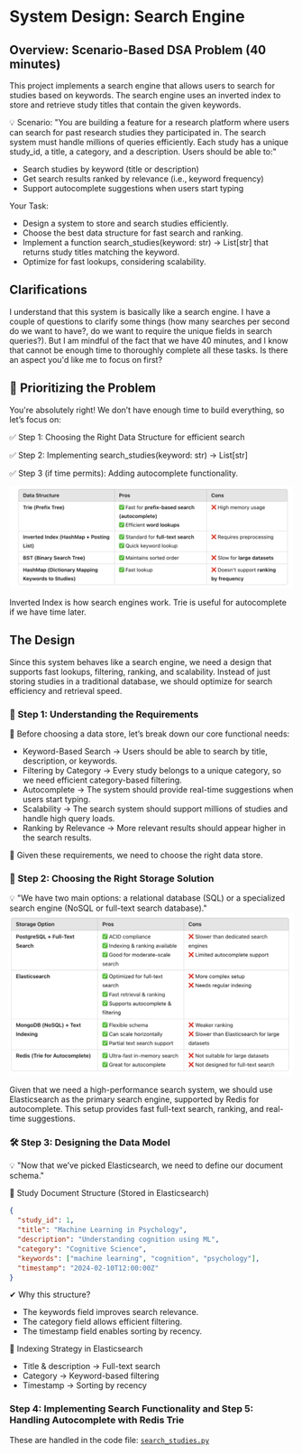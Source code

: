 # System Design: Search Engine

## Overview: Scenario-Based DSA Problem (40 minutes)

This project implements a search engine that allows users to search for studies based on keywords. The search engine uses an inverted index to store and retrieve study titles that contain the given keywords.

💡 Scenario:
"You are building a feature for a research platform where users can search for past research studies they participated in. The search system must handle millions of queries efficiently. Each study has a unique study_id, a title, a category, and a description. Users should be able to:"

- Search studies by keyword (title or description)
- Get search results ranked by relevance (i.e., keyword frequency)
- Support autocomplete suggestions when users start typing

Your Task:

- Design a system to store and search studies efficiently.
- Choose the best data structure for fast search and ranking.
- Implement a function search_studies(keyword: str) -> List[str] that returns study titles matching the keyword.
- Optimize for fast lookups, considering scalability.

## Clarifications

I understand that this system is basically like a search engine. I have a couple of questions to clarify some things (how many searches per second do we want to have?, do we want to require the unique fields in search queries?). But I am mindful of the fact that we have 40 minutes, and I know that cannot be enough time to thoroughly complete all these tasks. Is there an aspect you'd like me to focus on first?

## 🎯 Prioritizing the Problem

You're absolutely right! We don’t have enough time to build everything, so let’s focus on:

✅ Step 1: Choosing the Right Data Structure for efficient search

✅ Step 2: Implementing search_studies(keyword: str) -> List[str]

✅ Step 3 (if time permits): Adding autocomplete functionality.

![Storage Options](data_structure.png)

Inverted Index is how search engines work. Trie is useful for autocomplete if we have time later.

## The Design

Since this system behaves like a search engine, we need a design that supports fast lookups, filtering, ranking, and scalability. Instead of just storing studies in a traditional database, we should optimize for search efficiency and retrieval speed.

### 🎯 Step 1: Understanding the Requirements

📌 Before choosing a data store, let’s break down our core functional needs:

- Keyword-Based Search → Users should be able to search by title, description, or keywords.
- Filtering by Category → Every study belongs to a unique category, so we need efficient category-based filtering.
- Autocomplete → The system should provide real-time suggestions when users start typing.
- Scalability → The search system should support millions of studies and handle high query loads.
- Ranking by Relevance → More relevant results should appear higher in the search results.

📌 Given these requirements, we need to choose the right data store.

### 💾 Step 2: Choosing the Right Storage Solution

💡 "We have two main options: a relational database (SQL) or a specialized search engine (NoSQL or full-text search database)."
![Storage Options](storage_options.png)

Given that we need a high-performance search system, we should use Elasticsearch as the primary search engine, supported by Redis for autocomplete. This setup provides fast full-text search, ranking, and real-time suggestions.

### 🛠 Step 3: Designing the Data Model

💡 "Now that we’ve picked Elasticsearch, we need to define our document schema."

📌 Study Document Structure (Stored in Elasticsearch)

```json
{
  "study_id": 1,
  "title": "Machine Learning in Psychology",
  "description": "Understanding cognition using ML",
  "category": "Cognitive Science",
  "keywords": ["machine learning", "cognition", "psychology"],
  "timestamp": "2024-02-10T12:00:00Z"
}
```

✔ Why this structure?

- The keywords field improves search relevance.
- The category field allows efficient filtering.
- The timestamp field enables sorting by recency.

📌 Indexing Strategy in Elasticsearch

- Title & description → Full-text search
- Category → Keyword-based filtering
- Timestamp → Sorting by recency

### Step 4: Implementing Search Functionality and Step 5: Handling Autocomplete with Redis Trie

These are handled in the code file: [`search_studies.py`](search_studies.py)
